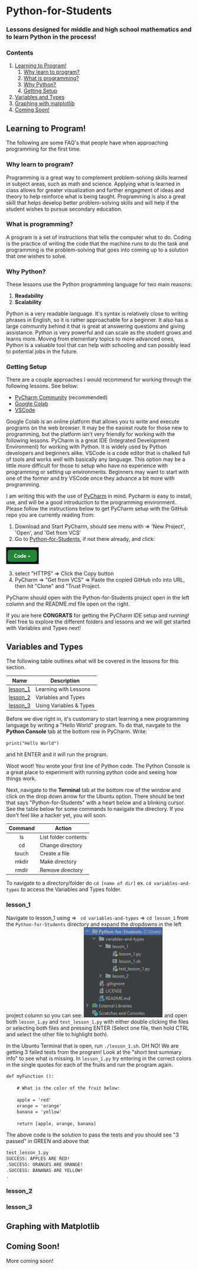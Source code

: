 # Python-for-Students
### Lessons designed for middle and high school mathematics and to learn Python in the process!

### Contents
1. [Learning to Program!](#learning-to-program)
    1. [Why learn to program?](#why-learn-to-program)
    2. [What is programming?](#what-is-programming)
    3. [Why Python?](#why-python)
    4. [Getting Setup](#getting-setup)
2. [Variables and Types](#variables-and-types)
3. [Graphing with matplotlib](#graphing-with-matplotlib)
4. [Coming Soon!](#coming-soon)

## Learning to Program!

The following are some FAQ's that people have when approaching programming for the first time.

### Why learn to program?

Programming is a great way to complement problem-solving skills learned in subject areas, such as math and science. Applying what is learned in class allows for greater visualization and further engagment of ideas and theory to help reinforce what is being taught. Programming is also a great skill that helps develop better problem-solving skills and will help if the student wishes to pursue secondary education.

### What is programming?

A program is a set of instructions that tells the computer what to do. Coding is the practice of writing the code that the machine runs to do the task and programming is the problem-solving that goes into coming up to a solution that one wishes to solve.

### Why Python?

These lessons use the Python programming language for two main reasons:

1. **Readability**
2. **Scalability**

Python is a very readable language. It's syntax is relatively close to writing phrases in English, so it is rather approachable for a beginner. It also has a large community behind it that is great at answering questions and giving assistance. Python is very powerful and can scale as the student grows and learns more. Moving from elementary topics to more advanced ones, Python is a valuable tool that can help with schooling and can possibly lead to potential jobs in the future.

### Getting Setup

There are a couple approaches I would recommend for working through the following lessons. See below:
- [PyCharm Community](https://www.jetbrains.com/pycharm/download/#section=windows) (recommended)
- [Google Colab](https://colab.research.google.com/)
- [VSCode](https://code.visualstudio.com/)

Google Colab is an online platform that allows you to write and execute programs on the web browser. It may be the easiest route for those new to programming, but the platform isn't very friendly for working with the following lessons. PyCharm is a great IDE (Integrated Development Environment) for working with Python. It is widely used by Python developers and beginners alike. VSCode is a code editor that is chalked full of tools and works well with basically any language. This option may be a little more difficult for those to setup who have no experience with programming or setting up environments. Beginners may want to start with one of the former and try VSCode once they advance a bit more with programming.

I am writing this with the use of [PyCharm](https://www.jetbrains.com/pycharm/download/#section=windows) in mind. Pycharm is easy to install, use, and will be a good introduction to the programming environment. Please follow the instructions below to get PyCharm setup with the GitHub repo you are currently reading from:

1. Download and Start PyCharm, should see menu with => 'New Project', 'Open', and 'Get from VCS'
2. Go to [Python-for-Students](https://github.com/Samuel-DeSantis/Python-for-Students), if not there already, and click:

![github_code](media/github-code.png) 

3. select "HTTPS" => Click the Copy button
4. PyCharm => "Get from VCS" => Paste the copied GitHub info into URL, then hit "Clone" and "Trust Project.
 
PyCharm should open with the Python-for-Students project open in the left column and the README.md file open on the right.

If you are here **CONGRATS** for getting the PyCharm IDE setup and running! Feel free to explore the different folders and lessons and we will get started with Variables and Types next!
## Variables and Types

The following table outlines what will be covered in the lessons for this section.

|   Name   |       Description       |
|:--------:|-------------------------|
| [lesson_1](###lesson_1) | Learning with Lessons   |
| [lesson_2](###lesson_2) | Variables and Types     |
| [lesson_3](###lesson_3) | Using Variables & Types |

Before we dive right in, it's customary to start learning a new programming language by writing a "Hello World" program. To do that, navgate to the **Python Console** tab at the bottom row in PyCharm. Write: 

`print("Hello World")`

and hit ENTER and it will run the program. 

Woot woot! You wrote your first line of Python code. The Python Console is a great place to experiment with running python code and seeing how things work. 

Next, navigate to the **Terminal** tab at the bottom row of the window and click on the drop down arrow for the Ubuntu option. There should be text that says "Python-for-Students" with a heart below and a blinking cursor. See the table below for some commands to navigate the directory. If you don't feel like a hacker yet, you will soon.

| Command |       Action        |
|:-------:|---------------------|
|   ls    | List folder contents|
|   cd    | Change directory    |
|  touch  | Create a file       |
|  mkdir  | Make directory      |
|  rmdir  | Remove directory    |

To navigate to a directory/folder do `cd [name of dir]` ex. `cd variables-and-types` to access the Variables and Types folder.

### lesson_1
Navigate to lesson_1 using => ` cd variables-and-types` => `cd lesson_1` from the `Python-for-Students` directory and expand the dropdowns in the left project column so you can see:
![pycharm-project-column](media/pycharm-project-column.png)
and open both `lesson_1.py` and `test_lesson_1.py` with either double clicking the files or selecting both files and pressing ENTER (Select one file, then hold CTRL and select the other file to highlight both).

In the Ubuntu Terminal that is open, run `./lesson_1.sh`. OH NO! We are getting 3 failed tests from the program! Look at the "short test summary info" to see what is missing. In `lesson_1.py` try entering in the correct colors in the single quotes for each of the fruits and run the program again.

```
def myFunction ():

    # What is the color of the fruit below:

    apple = 'red'
    orange = 'orange'
    banana = 'yellow'

    return [apple, orange, banana]

```
The above code is the solution to pass the tests and you should see "3 passed" in GREEN and above that

```
test_lesson_1.py
SUCCESS: APPLES ARE RED!
.SUCCESS: ORANGES ARE ORANGE!
.SUCCESS: BANANAS ARE YELLOW!
.
```

### lesson_2
### lesson_3

## Graphing with Matplotlib

## Coming Soon!
More coming soon!